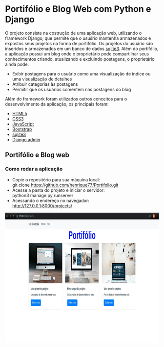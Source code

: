 # Portifólio e Blog Web com Python e Django

O projeto consiste na costrução de uma aplicação web, utilizando o framework Django, que permite que o usuśrio mantenha armazenados e expostos seus projetos na forma de portifólio. Os projetos do usuário são inseridos e armazenados em um banco de dados [sqlite3](https://www.sqlite.org/index.html).
Além do portifólio, a aplicação possui um blog onde o proprietário pode compartilhar seus conhecimentos criando, atualizando e excluindo postagens, o proprietário ainda pode:
- Exibir postagens para o usuário como uma visualização de índice ou uma visualização de detalhes
- Atribuir categorias às postagens
- Permitir que os usuários comentem nas postagens do blog

Além do framework foram utilizados outros conceitos para o desenvolvimento da aplicação, os principais foram:
 - [HTML5](https://developer.mozilla.org/pt-BR/docs/Web/Guide/HTML/HTML5)
 - [CSS3](https://developer.mozilla.org/pt-BR/docs/Web/CSS)
 - [JavaScript](https://www.javascript.com/)
 - [Bootstrap](https://getbootstrap.com/)
 - [sqlite3](https://www.sqlite.org/index.html)
 - [Django admin](https://docs.djangoproject.com/en/3.1/ref/contrib/admin/)

## Portifólio e Blog web

### Como rodar a aplicação
- Copie o repositório para sua máquina local:<br/>
 git clone https://github.com/henrique77/Portifolio.git
- Acesse a pasta do projeto e iniciar o servidor:<br/>
 python3 manage.py runserver
- Acessando o endereço no navegador:<br/>
 http://127.0.0.1:8000/projects/

<div align="center">
  <img src="./github/portifolioBlogWeb.gif" alt="home" height="425">
</div>



 


